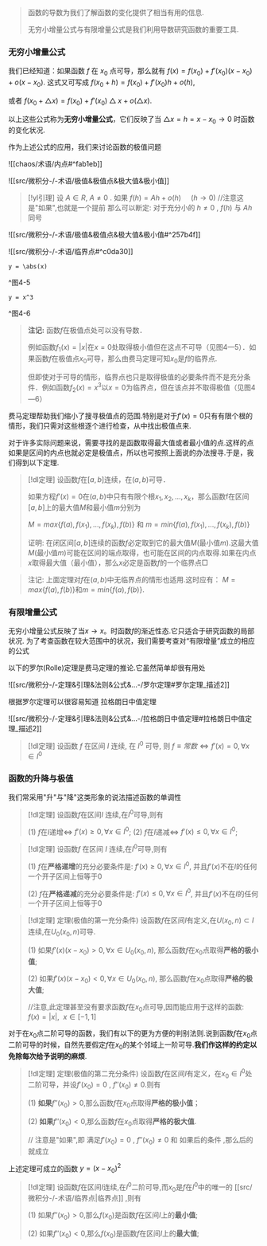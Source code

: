 

> 函数的导数为我们了解函数的变化提供了相当有用的信息.
> 
> 无穷小增量公式与有限增量公式是我们利用导数研究函数的重要工具.


### 无穷小增量公式


我们已经知道：如果函数 $f$ 在 $x_0$ 点可导，那么就有
$f(x)=f(x_0)+f'(x_0)(x-x_0)+o(x-x_0).$
这式又可写成
$f(x_0+h)=f(x_0)+f'(x_0)h+o(h),$

或者
$f(x_0+△x)=f(x_0)+f'(x_0)△x+o(△x).$

以上这些公式称为**无穷小增量公式**，它们反映了当
$△x=h=x-x_0 → 0$ 时函数的变化状况.

作为上述公式的应用，我们来讨论函数的极值问题

![[chaos/术语/内点#^fab1eb]]

![[src/微积分-/-术语/极值&极值点&极大值&极小值]]


> [!yl引理] 
> 设 $A\in R, ~A\not = 0$ . 如果
> $f(h)=Ah+o(h) ~~~~~(h\to 0)$    //注意这是"如果",也就是一个提前
> 那么可以断定: 对于充分小的 $h \not = 0$ , $f(h)$ 与 $Ah$  同号

![[src/微积分-/-术语/极值&极值点&极大值&极小值#^257b4f]]

![[src/微积分-/-术语/临界点#^c0da30]]


```desmos-graph
y = \abs(x)
```
^图4-5

```desmos-graph
y = x^3
```
^图4-6

> **注记:**
> 函数$f$在极值点处可以没有导数．
> 
> 例如函数$f_1(x)=|x|$在$x=0$处取得极小值但在这点不可导（见图4—5）．如果函数$f$在极值点$x_0$可导，那么由费马定理可知$x_0$是$f$的临界点.
> 
> 但即使对于可导的情形，临界点也只是取得极值的必要条件而不是充分条件．例如函数$f_2(x)=x^3$以$x=0$为临界点，但在该点并不取得极值（见图4—6）

费马定理帮助我们缩小了搜寻极值点的范围.特别是对于$f'(x)=0$只有有限个根的情形，我们只需对这些根逐个进行检查，从中找出极值点来.

对于许多实际问题来说，需要寻找的是函数取得最大值或者最小值的点.这样的点如果是区间的内点也就必定是极值点，所以也可按照上面说的办法搜寻.于是，我们得到以下定理.


> [!dl定理] 
> 设函数$f$在$[a,b]$连续，在$(a,b)$可导．
> 
> 如果方程$f'(x)=0$在$(a,b)$中只有有限个根$x_1,x_2,...,x_k$，那么函数f在区间$[a,b]$上的最大值$M$和最小值$m$分别为
> 
> $M=max\{f(a),f(x_1),...,f(x_k),f(b)\}$ 和
> $m=min\{f(a),f(x_1),...,f(x_k),f(b)\}$
> 
> 证明:
> 在闭区间$[a,b]$连续的函数$f$必定取到它的最大值$M$(最小值$m$).这最大值$M$(最小值$m$)可能在区间的端点取得，也可能在区间的内点取得.如果在内点$x$取得最大值（最小值），那么$x$必定是函数$f$的一个临界点□

> 注记:
> 上面定理对$f$在$(a,b)$中无临界点的情形也适用.这时应有：
> $M=max\{f(a),f(b)\}$和$m = min\{f(a), f(b)\}.$



### 有限增量公式

无穷小增量公式反映了当$x→x$。时函数$f$的渐近性态.它只适合于研究函数的局部状况.
为了考查函数在较大范围中的状况，我们需要考查对“有限增量”成立的相应的公式

以下的罗尔(Rolle)定理是费马定理的推论.它虽然简单却很有用处

![[src/微积分-/-定理&引理&法则&公式&...-/罗尔定理#罗尔定理_描述2]]

根据罗尔定理可以很容易知道 拉格朗日中值定理

![[src/微积分-/-定理&引理&法则&公式&...-/拉格朗日中值定理#拉格朗日中值定理_描述2]]

> [!dl定理] 
> 设函数 $f$ 在区间 $I$ 连续, 在 $I^0$ 可导, 则
> $f\equiv 常数 \Longleftrightarrow f'(x) = 0 ,  \forall x\in I^{0}$


### 函数的升降与极值

我们常采用"升"与"降"这类形象的说法描述函数的单调性

> [!dl定理] 
> 设函数$f$在区间$I$ 连续,在$I^{0}$可导,则有
> 
> (1) $f$在$I$递增$\Longleftrightarrow$ $f'(x)\geq0,\forall x\in I^{0}$;
> (2) $f$在$I$递减$\Longleftrightarrow$ $f'(x)\leq0,\forall x\in I^{0}$;

> [!dl定理] 
> 设函数$f$ 在区间 $I$ 连续,在$I^{0}$可导,则有
> 
> (1) $f$在**严格递增**的充分必要条件是:
> $f'(x)\geq0,\forall x\in I^{0}$,
> 并且$f'(x)$不在$I$的任何一个开子区间上恒等于0
> 
> (2) $f$在**严格递减**的充分必要条件是:
> $f'(x)\leq0,\forall x\in I^{0}$,
> 并且$f'(x)$不在$I$的任何一个开子区间上恒等于0

> [!dl定理] 定理(极值的第一充分条件)
> 设函数$f$在区间$I$有定义,在$U(x_{0},n)\subset I$连续,在$U_{0}(x_{0},n)$可导.
> 
> (1) 如果$f'(x)(x-x_{0})>0,\forall x\in U_{0}(x_{0},n)$,
> 那么函数$f$在$x_{0}$点取得**严格的极小值**;
> 
> (2) 如果$f'(x)(x-x_{0})<0,\forall x\in U_{0}(x_{0},n)$,
> 那么函数$f$在$x_{0}$点取得**严格的极大值**;
> 
> //注意,此定理甚至没有要求函数$f$在$x_{0}$点可导,因而能应用于这样的函数: $f(x)=|x|,~~x\in [-1,1]$

对于在$x_{0}$点二阶可导的函数，我们有以下的更为方便的判别法则.说到函数$f$在$x_{0}$点二阶可导的时候，自然先要假定$f$在$x_{0}$的某个邻域上一阶可导.**我们作这样的约定以免除每次给予说明的麻烦**.


> [!dl定理] 定理(极值的第二充分条件)
> 设函数$f$在区间$I$有定义，在$x_{0}∈I^{0}$处二阶可导，并设$f'(x_{0})=0$ , $f''(x_{0})\neq 0$.则有
> 
> (1) **如果**$f''(x_{0})>0$,那么函数$f$在$x_{0}$点取得**严格的极小值**；
> 
> (2) **如果**$f''(x_{0})<0$,那么函数$f$在$x_{0}$点取得**严格的极大值**.
> 
> // 注意是"如果",即 满足$f'(x_{0})=0$ , $f''(x_{0})\neq 0$ 和 如果后的条件 ,那么后的 就成立

上述定理可成立的函数 $y=(x-x_0)^2$ 



> [!dl定理]
> 设函数$f$在区间$I$连续,在$I^{0}$二阶可导,而$x_{0}$是$f$在$I^{0}$中的唯一的 [[src/微积分-/-术语/临界点|临界点]] ,则有
> 
> (1) 如果$f''(x_{0})>0$,那么$f(x_{0})$是函数$f$在区间$I$上的**最小值**;
> 
> (2) 如果$f''(x_{0})<0$,那么$f(x_{0})$是函数$f$在区间$I$上的**最大值**;
> 





